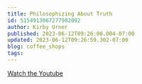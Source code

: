 ```yaml
---
title: Philosophizing About Truth
id: 5154913067277982092
author: Kirby Urner
published: 2023-06-12T09:26:00.004-07:00
updated: 2023-06-12T09:26:59.302-07:00
blog: coffee_shops
tags: 
---
```


[](https://www.flickr.com/photos/kirbyurner/52969856218/in/datetaken/)

[Watch the Youtube](https://youtu.be/ZhTHq9v5DkM)